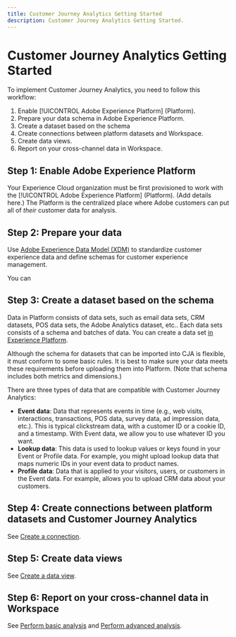```yaml
---
title: Customer Journey Analytics Getting Started
description: Customer Journey Analytics Getting Started.
---
```


# Customer Journey Analytics Getting Started

To implement Customer Journey Analytics, you need to follow this workflow:

1. Enable [!UICONTROL Adobe Experience Platform] (Platform).
1. Prepare your data schema in Adobe Experience Platform.
1. Create a dataset based on the schema
1. Create connections between platform datasets and Workspace.
1. Create data views.
1. Report on your cross-channel data in Workspace.

## Step 1: Enable Adobe Experience Platform

Your Experience Cloud organization must be first provisioned to work with the [!UICONTROL Adobe Experience Platform] (Platform). (Add details here.) The Platform is the centralized place where Adobe customers can put all of *their* customer data for analysis.

## Step 2: Prepare your data

Use [Adobe Experience Data Model (XDM)](https://www.adobe.io/apis/experienceplatform/home/xdm.html) to standardize customer experience data and define schemas for customer experience management.

You can 

## Step 3: Create a dataset based on the schema

Data in Platform consists of data sets, such as email data sets, CRM datasets, POS data sets, the Adobe Analytics dataset, etc.. Each data sets consists of a schema and batches of data. You can create a data set [in Experience Platform](https://www.adobe.io/apis/experienceplatform/home/tutorials/alltutorials.html#!api-specification/markdown/narrative/tutorials/creating_a_dataset_tutorial/creating_a_dataset_tutorial.md).

Although the schema for datasets that can be imported into CJA is flexible, it must conform to some basic rules. It is best to make sure your data meets these requirements before uploading them into Platform. (Note that schema includes both metrics and dimensions.)

There are three types of data that are compatible with Customer Journey Analytics:

* **Event data**: Data that represents events in time (e.g., web visits, interactions, transactions, POS data, survey data, ad impression data, etc.). This is typical clickstream data, with a customer ID or a cookie ID, and a timestamp. With Event data, we allow you to use whatever ID you want.
* **Lookup data**: This data is used to lookup values or keys found in your Event or Profile data. For example, you might upload lookup data that maps numeric IDs in your event data to product names.
* **Profile data**: Data that is applied to your visitors, users, or customers in the Event data. For example, allows you to upload CRM data about your customers.


## Step 4: Create connections between platform datasets and Customer Journey Analytics

See [Create a connection](/help/connections/create-connection.md).

## Step 5: Create data views

See [Create a data view](/help/data-views/create-dataview.md).

## Step 6: Report on your cross-channel data in Workspace

See [Perform basic analysis](/help/projects/perform-basic-analysis.md) and [Perform advanced analysis](/help/projects/perform-adv-analysis.md).
